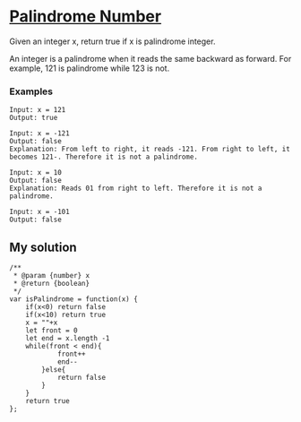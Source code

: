 # [Palindrome Number](https://leetcode.com/problems/palindrome-number/)

Given an integer x, return true if x is palindrome integer.

An integer is a palindrome when it reads the same backward as forward. For example, 121 is palindrome while 123 is not.

### Examples

```
Input: x = 121
Output: true

Input: x = -121
Output: false
Explanation: From left to right, it reads -121. From right to left, it becomes 121-. Therefore it is not a palindrome.

Input: x = 10
Output: false
Explanation: Reads 01 from right to left. Therefore it is not a palindrome.

Input: x = -101
Output: false
```

## My solution

```
/**
 * @param {number} x
 * @return {boolean}
 */
var isPalindrome = function(x) {
    if(x<0) return false
    if(x<10) return true
    x = ""+x
    let front = 0
    let end = x.length -1
    while(front < end){
            front++
            end--
        }else{
            return false
        }
    }
    return true
};
```

